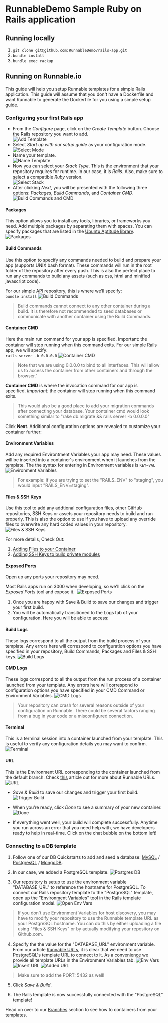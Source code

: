 # RunnableDemo Sample Ruby on Rails application

## Running locally

1. `git clone git@github.com:RunnableDemo/rails-app.git`
2. `bundle install`
3. `bundle exec rackup`

## Running on Runnable.io

This guide will help you setup Runnable templates for a simple Rails application. This guide will assume that you don't have a Dockerfile and want Runnable to generate the Dockerfile for you using a simple setup guide.

### Configuring your first Rails app 

* From the *Configure* page, click on the *Create Template* button. Choose the Rails repository you want to add.<br />
![Add Template](/images/create-rails-1.png)  
* Select _Start up with our setup guide_ as your configuration mode.<br />
![Select Mode](/images/create-rails-2.png)  
* Name your template.<br />
![Name Template](/images/create-rails-3.png)  
* Now you can select your *Stack Type*. This is the environment that your repository requires for runtime. In our case, it is *Rails*. Also, make sure to select a compatible *Ruby* version.<br />
![Select Stack](/images/create-rails-4.png)  
* After clicking *Next*, you will be presented with the following three options: *Packages*, *Build Commands*, and *Container CMD*.<br />
![Build Commands and CMD](/images/create-rails-5.png)  

#### Packages 

This option allows you to install any tools, libraries, or frameworks you need. Add multiple packages by separating them with spaces. You can specify packages that are listed in the [Ubuntu Aptitude library](http://packages.ubuntu.com/).  
![Packages](/images/create-rails-5a.png)  <br />

#### Build Commands

Use this option to specify any commands needed to build and prepare your app (supports UNIX bash format). These commands will run in the root folder of the repository after every push. This is also the perfect place to run any commands to build any assets (such as css, html and minified javascript code). 

For our simple API repository, this is where we’ll specify:<br />
`bundle install`
![Build Commands](/images/create-rails-5b.png)  <br />

>Build commands cannot connect to any other container during a build. It is therefore not recommended to seed databases or communicate with another container using the Build Commands.

#### Container CMD 

Here the main run command for your app is specified. Important: the container will stop running when this command exits. For our simple Rails app, we will specify:<br />
`rails server -b 0.0.0.0`
![Container CMD](/images/create-rails-5c.png)  <br />

>Note that we are using 0.0.0.0 to bind to all interfaces. This will allow us to access the container from other containers and through the browser."

__Container CMD__ is where the invocation command for our app is specified. _Important:_ the container will stop running when this command exits.

>This would also be a good place to add your migration commands after connecting your database. Your container cmd would look something similar to "rake db:migrate && rails server -b 0.0.0.0"

Click __Next__. Additional configuration options are revealed to customize your container further:

#### Environment Variables

Add any required Environtment Variables your app may need. These values will be inserted into a container's environment when it launches from the template. The the syntax for entering in Environment variables is `KEY=VAL`<br />
![Environment Variables](/images/create-rails-8.png)  <br />

>For example: if you are trying to set the "RAILS_ENV" to "staging", you would input "RAILS_ENV=staging".

#### Files & SSH Keys

Use this tool to add any addtional configuration files, other GitHub repositories, SSH Keys or assets your repository needs to build and run properly. This is also the option to use if you have to upload any override files to overwrite any hard coded values in your repository.
![Files & SSH Keys](/images/create-rails-9.png)  <br />

For more details, Check Out:

1. [Adding Files to your Container](https://support.runnable.com/hc/en-us/articles/208221743)
2. [Adding SSH Keys to build private modules](https://support.runnable.com/hc/en-us/articles/208018586-My-build-is-failing-because-of-No-Such-Key-or-Host-key-verification-failed-What-do-I-do-)

#### Exposed Ports

Open up any ports your repository may need. 

Most Rails apps run on 3000 when developing, so we'll click on the *Exposed Ports* tool and expose it.  
![Exposed Ports](/images/create-rails-7.png)  <br />

1. Once you are happy with Save & Build to save our changes and trigger your first build. 
2. You will be automatically transitioned to the Logs tab of your configuration. Here you will be able to access:

#### Build Logs

These logs correspond to all the output from the build process of your template. Any errors here will correspond to configuration options you have specified in your repository, Build Commands, Packages and Files & SSH keys. 
![Build Logs](/images/create-rails-11.png)  <br />

#### CMD Logs 

These logs correspond to all the output from the run process of a container launched from your template. Any errors here will correspond to configuration options you have specified in your CMD Command or Environment Variables. 
![CMD Logs](/images/create-rails-12.png)  <br />

> Your repository can crash for several reasons outside of your configuration on Runnable. There could be several factors ranging from a bug in your code or a misconfigured connection. 

#### Terminal

This is a terminal session into a container launched from your template. This is useful to verify any configuration details you may want to confirm.
![Terminal](/images/create-rails-13.png)  <br />

#### URL

This is the Environment URL corresponding to the container launched from the default branch. Check [this](https://support.runnable.com/hc/en-us/articles/212802006-Runnable-URLs) article out for more about Runnable URLs.
![URL](/images/create-rails-14.png)  <br />


* *Save &amp; Build* to save our changes and trigger your first build. ![Trigger Build](https://support.runnable.com/hc/en-us/article_attachments/203162596/Screen_Shot_2016-03-16_at_9.26.49_PM.png)

* When you’re ready, click *Done* to see a summary of your new container.  
![Done](/images/create-rails-15.png)  <br />
* If everything went well, your build will complete successfully. Anytime you run across an error that you need help with, we have developers ready to help in real-time. Click on the chat bubble on the bottom left!  

### Connecting to a DB template

1. Follow one of our DB Quickstarts to add and seed a database: [MySQL](https://support.runnable.com/hc/en-us/sections/202755686-Branches) / [PostgresQL](https://support.runnable.com/hc/en-us/sections/202755686-Branches) / [MongoDB](https://support.runnable.com/hc/en-us/sections/202755686-Branches).

2. In our case, we added a PostgreSQL template.
![Postgres DB](/images/rails-add-db-1.png)  <br />

3. Our repository is setup to use the environment variable "DATABASE_URL" to reference the hostname for PostgreSQL. To connect our Rails repository template to the "PostgreSQL" template, open up the "Environment Variables" tool in the Rails template configuration modal.
![Open Env Vars](/images/rails-add-db-5.png)  <br />
  > If you don't use Environment Variables for host discovery, you may have to modify your repository to use the Runnable template URL as your PostgreSQL hostname. You can do this by either uploading a file using "Files & SSH Keys" or by actually modifying your repository on Github.com.

4. Specify the the value for the "DATABASE_URL" environment variable. From our article [Runnable URLs](https://support.runnable.com/hc/en-us/articles/212802006-Runnable-URLs), it is clear that we need to use PostgreSQL's template URL to connect to it. As a convenience we provide all template URLs in the Environment Variables tab.
![Env Vars](/images/rails-add-db-2.png) ![Insert URL](/images/rails-add-db-3.png) ![Added URL](/images/rails-add-db-4.png)  <br />
  > Make sure to add the PORT: 5432 as well!
  
5. Click *Save & Build*.

6. The Rails template is now successfully connected with the "PostgreSQL" template!

Head on over to our [Branches](https://support.runnable.com/hc/en-us/sections/202755686-Branches) section to see how to containers from your templates.
